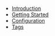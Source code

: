 * [Introduction](/)
* [Getting Started](/getting-started/)
* [Configuration](/configuration/)
* [Tags](/tags/)